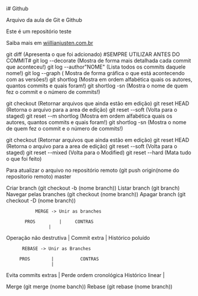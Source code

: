 i# Github

Arquivo da aula de Git e Github

Este é um repositório teste

Saiba mais em [wiillianjusten.com.br](http://willianjusten.com.br)

git diff (Apresenta o que foi adcionado) #SEMPRE UTILIZAR ANTES DO COMMIT#
git log --decorate (Mostra de forma mais detalhada cada commit que aconteceu!)
git log --author"NOME" (Lista todos os commits daquele nome!)
git log --graph ( Mostra de forma gráfica o que está acontecendo com as versões!) 
git shortlog (Mostra em ordem alfabética quais os autores, quantos commits e quais foram!)
git shortlog -sn (Mostra o nome de quem fez o commit e o número de commits!)

git checkout (Retornar arquivos que ainda estão em edição)
git reset HEAD (Retorna o arquivo para a area de edição)
git reset --soft (Volta para o staged)
git reset --m shortlog (Mostra em ordem alfabética quais os autores, quantos commits e quais foram!)
git shortlog -sn (Mostra o nome de quem fez o commit e o número de commits!)

git checkout (Retornar arquivos que ainda estão em edição)
git reset HEAD (Retorna o arquivo para a area de edição)
git reset --soft (Volta para o staged)
git reset --mixed (Volta para o Modified)
git reset --hard (Mata tudo o que foi feito)

Para atualizar o arquivo no repositório remoto (git push origin(nome do repositorio remoto) master

Criar branch (git checkout -b (nome branch))
Listar branch (git branch)
Navegar pelas branches (git checkout (nome branch))
Apagar branch (git checkout -D (nome branch))

               MERGE -> Unir as branches

           PROS         |     CONTRAS
	                |
Operação não destrutiva | Commit extra
                        | Histórico poluído

          REBASE -> Unir as Branches

         PROS        |          CONTRAS
                     |
Evita commits extras | Perde ordem cronológica
Histórico linear     |

Merge (git merge (nome banch))
Rebase (git rebase (nome branch))

